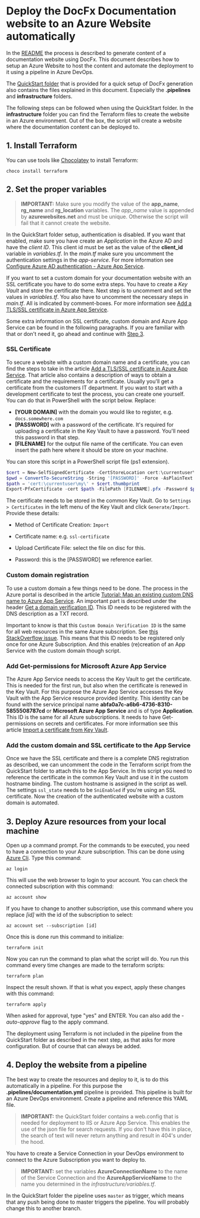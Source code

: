 # Deploy the DocFx Documentation website to an Azure Website automatically

In the [README](README.md) the process is described to generate content of a documentation website using DocFx. This document describes how to setup an Azure Website to host the content and automate the deployment to it using a pipeline in Azure DevOps.

The [QuickStart folder](https://github.com/mtirionMSFT/DocFxQuickStart/tree/master/QuickStart) that is provided for a quick setup of DocFx generation also contains the files explained in this document. Especially the **.pipelines** and **infrastructure** folders.

The following steps can be followed when using the QuickStart folder. In the **infrastructure** folder you can find the Terraform files to create the website in an Azure environment. Out of the box, the script will create a website where the documentation content can be deployed to.

## 1. Install Terraform

You can use tools like [Chocolatey](https://chocolatey.org/) to install Terraform:

```shell
choco install terraform
```

## 2. Set the proper variables

> **IMPORTANT:** Make sure you modify the value of the **app_name**, **rg_name** and **rg_location** variables. The *app_name* value is appended by **azurewebsites.net** and must be unique. Otherwise the script will fail that it cannot create the website.

In the QuickStart folder setup, authentication is disabled. If you want that enabled, make sure you have create an *Application* in the Azure AD and have the *client ID*. This client id must be set as the value of the **client_id** variable in *variables.tf*. In the *main.tf* make sure you uncomment the authentication settings in the *app-service*. For more information see [Configure Azure AD authentication - Azure App Service](https://docs.microsoft.com/en-us/azure/app-service/configure-authentication-provider-aad).

If you want to set a custom domain for your documentation website with an SSL certificate you have to do some extra steps. You have to create a *Key Vault* and store the certificate there. Next step is to uncomment and set the values in *variables.tf*. You also have to uncomment the necessary steps in *main.tf*. All is indicated by comment-boxes. For more information see [Add a TLS/SSL certificate in Azure App Service](https://docs.microsoft.com/en-us/azure/app-service/configure-ssl-certificate).

Some extra information on SSL certificate, custom domain and Azure App Service can be found in the following paragraphs. If you are familiar with that or don't need it, go ahead and continue with [Step 3](#3-deploy-azure-resources-from-your-local-machine).

### SSL Certificate

To secure a website with a custom domain name and a certificate, you can find the steps to take in the article [Add a TLS/SSL certificate in Azure App Service](https://docs.microsoft.com/en-us/azure/app-service/configure-ssl-certificate). That article also contains a description of ways to obtain a certificate and the requirements for a certificate. Usually you'll get a certificate from the customers IT department. If you want to start with a development certificate to test the process, you can create one yourself. You can do that in PowerShell with the script below. Replace:

* **[YOUR DOMAIN]** with the domain you would like to register, e.g. `docs.somewhere.com`
* **[PASSWORD]** with a password of the certificate. It's required for uploading a certificate in the Key Vault to have a password. You'll need this password in that step.
* **[FILENAME]** for the output file name of the certificate. You can even insert the path here where it should be store on your machine.

You can store this script in a PowerShell script file (ps1 extension).

```powershell
$cert = New-SelfSignedCertificate -CertStoreLocation cert:\currentuser\my -Subject "cn=[YOUR DOMAIN]" -DnsName "[YOUR DOMAIN]"
$pwd = ConvertTo-SecureString -String '[PASSWORD]' -Force -AsPlainText
$path = 'cert:\currentuser\my\' + $cert.thumbprint
Export-PfxCertificate -cert $path -FilePath [FILENAME].pfx -Password $pwd
```

The certificate needs to be stored in the common Key Vault. Go to `Settings > Certificates` in the left menu of the Key Vault and click `Generate/Import`. Provide these details:

* Method of Certificate Creation: `Import`

* Certificate name: e.g. `ssl-certificate`

* Upload Certificate File: select the file on disc for this.

* Password: this is the [PASSWORD] we reference earlier.

### Custom domain registration

To use a custom domain a few things need to be done. The process in the Azure portal is described in the article [Tutorial: Map an existing custom DNS name to Azure App Service](https://docs.microsoft.com/en-us/azure/app-service/app-service-web-tutorial-custom-domain). An important part is described under the header [Get a domain verification ID](https://docs.microsoft.com/en-us/azure/app-service/app-service-web-tutorial-custom-domain#get-a-domain-verification-id). This ID needs to be registered with the DNS description as a TXT record.

Important to know is that this `Custom Domain Verification ID` is the same for all web resources in the same Azure subscription. See [this StackOverflow issue](https://stackoverflow.com/questions/64309200/is-the-custom-domain-verification-shared-across-an-azure-subscription). This means that this ID needs to be registered only once for one Azure Subscription. And this enables (re)creation of an App Service with the custom domain though script.

### Add Get-permissions for Microsoft Azure App Service

The Azure App Service needs to access the Key Vault to get the certificate. This is needed for the first run, but also when the certificate is renewed in the Key Vault. For this purpose the Azure App Service accesses the Key Vault with the App Service resource provided identity. This identity can be found with the service principal name **abfa0a7c-a6b6-4736-8310-5855508787cd** or **Microsoft Azure App Service** and is of type **Application**. This ID is the same for all Azure subscriptions. It needs to have Get-permissions on secrets and certificates. For more information see this article [Import a certificate from Key Vault](https://docs.microsoft.com/en-us/azure/app-service/configure-ssl-certificate#import-a-certificate-from-key-vault).

### Add the custom domain and SSL certificate to the App Service

Once we have the SSL certificate and there is a complete DNS registration as described, we can uncomment the code in the Terraform script from the QuickStart folder to attach this to the App Service. In this script you need to reference the certificate in the common Key Vault and use it in the custom hostname binding. The custom hostname is assigned in the script as well. The settings `ssl_state` needs to be `SniEnabled` if you're using an SSL certificate. Now the creation of the authenticated website with a custom domain is automated.

## 3. Deploy Azure resources from your local machine

Open up a command prompt. For the commands to be executed, you need to have a connection to your Azure subscription. This can be done using [Azure Cli](https://docs.microsoft.com/en-us/cli/azure/install-azure-cli-windows?tabs=azure-cli). Type this command:

```shell
az login
```

This will use the web browser to login to your account. You can check the connected subscription with this command:

```shell
az account show
```

If you have to change to another subscription, use this command where you replace *[id]* with the id of the subscription to select:

```shell
az account set --subscription [id]
```

Once this is done run this command to initialize:

```shell
terraform init
```

Now you can run the command to plan what the script will do. You run this command every time changes are made to the terraform scripts:

```shell
terraform plan
```

Inspect the result shown. If that is what you expect, apply these changes with this command:

```shell
terraform apply
```

When asked for approval, type "yes" and ENTER. You can also add the *-auto-approve* flag to the apply command.

The deployment using Terraform is not included in the pipeline from the QuickStart folder as described in the next step, as that asks for more configuration. But of course that can always be added.

## 4. Deploy the website from a pipeline

The best way to create the resources and deploy to it, is to do this automatically in a pipeline. For this purpose the **.pipelines/documentation.yml** pipeline is provided. This pipeline is built for an Azure DevOps environment. Create a pipeline and reference this YAML file.

> **IMPORTANT:** the QuickStart folder contains a web.config that is needed for deployment to IIS or Azure App Service. This enables the use of the json file for search requests. If you don't have this in place, the search of text will never return anything and result in 404's under the hood.

You have to create a Service Connection in your DevOps environment to connect to the Azure Subscription you want to deploy to.

> **IMPORTANT:** set the variables **AzureConnectionName** to the name of the Service Connection and the **AzureAppServiceName** to the name you determined in the *infrastructure/variables.tf*.

In the QuickStart folder the pipeline uses `master` as trigger, which means that any push being done to master triggers the pipeline. You will probably change this to another branch.
